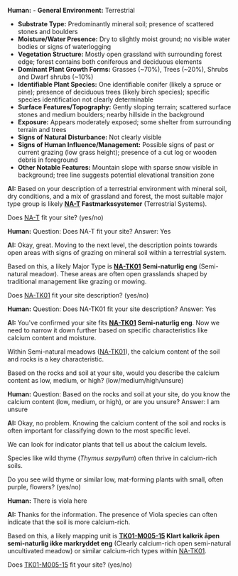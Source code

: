 **Human:** - **General Environment:** Terrestrial  
- **Substrate Type:** Predominantly mineral soil; presence of scattered stones and boulders  
- **Moisture/Water Presence:** Dry to slightly moist ground; no visible water bodies or signs of waterlogging  
- **Vegetation Structure:** Mostly open grassland with surrounding forest edge; forest contains both coniferous and deciduous elements  
- **Dominant Plant Growth Forms:** Grasses (~70%), Trees (~20%), Shrubs and Dwarf shrubs (~10%)  
- **Identifiable Plant Species:** One identifiable conifer (likely a spruce or pine); presence of deciduous trees (likely birch species); specific species identification not clearly determinable  
- **Surface Features/Topography:** Gently sloping terrain; scattered surface stones and medium boulders; nearby hillside in the background  
- **Exposure:** Appears moderately exposed; some shelter from surrounding terrain and trees  
- **Signs of Natural Disturbance:** Not clearly visible  
- **Signs of Human Influence/Management:** Possible signs of past or current grazing (low grass height); presence of a cut log or wooden debris in foreground  
- **Other Notable Features:** Mountain slope with sparse snow visible in background; tree line suggests potential elevational transition zone

**AI:** Based on your description of a terrestrial environment with mineral soil, dry conditions, and a mix of grassland and forest, the most suitable major type group is likely **[NA-T](https://naturinorge.artsdatabanken.no/NIN-3.0-T-C-PE-NA-MB-NA-T) Fastmarkssystemer** (Terrestrial Systems).

Does [NA-T](https://naturinorge.artsdatabanken.no/NIN-3.0-T-C-PE-NA-MB-NA-T) fit your site? (yes/no)

**Human:** Question: Does NA-T fit your site? 
Answer: Yes

**AI:** Okay, great. Moving to the next level, the description points towards open areas with signs of grazing on mineral soil within a terrestrial system.

Based on this, a likely Major Type is **[NA-TK01](https://naturinorge.artsdatabanken.no/NIN-3.0-T-C-PE-NA-MB-A-TK01) Semi-naturlig eng** (Semi-natural meadow). These areas are often open grasslands shaped by traditional management like grazing or mowing.

Does [NA-TK01](https://naturinorge.artsdatabanken.no/NIN-3.0-T-C-PE-NA-MB-A-TK01) fit your site description? (yes/no)

**Human:** Question: Does NA-TK01 fit your site description? 
Answer: Yes

**AI:** You've confirmed your site fits **[NA-TK01](https://naturinorge.artsdatabanken.no/NIN-3.0-T-C-PE-NA-MB-A-TK01) Semi-naturlig eng**. Now we need to narrow it down further based on specific characteristics like calcium content and moisture.

Within Semi-natural meadows ([NA-TK01](https://naturinorge.artsdatabanken.no/NIN-3.0-T-C-PE-NA-MB-A-TK01)), the calcium content of the soil and rocks is a key characteristic.

Based on the rocks and soil at your site, would you describe the calcium content as low, medium, or high? (low/medium/high/unsure)

**Human:** Question: Based on the rocks and soil at your site, do you know the calcium content (low, medium, or high), or are you unsure? 
Answer: I am unsure

**AI:** Okay, no problem. Knowing the calcium content of the soil and rocks is often important for classifying down to the most specific level.

We can look for indicator plants that tell us about the calcium levels.

Species like wild thyme (*Thymus serpyllum*) often thrive in calcium-rich soils.

Do you see wild thyme or similar low, mat-forming plants with small, often purple, flowers? (yes/no)

**Human:** There is viola here

**AI:** Thanks for the information. The presence of Viola species can often indicate that the soil is more calcium-rich.

Based on this, a likely mapping unit is **[TK01-M005-15](https://naturinorge.artsdatabanken.no/NIN-3.0-T-C-PE-NA-MB-TK01-M005-15) Klart kalkrik åpen semi-naturlig ikke markryddet eng** (Clearly calcium-rich open semi-natural uncultivated meadow) or similar calcium-rich types within [NA-TK01](https://naturinorge.artsdatabanken.no/NIN-3.0-T-C-PE-NA-MB-A-TK01).

Does [TK01-M005-15](https://naturinorge.artsdatabanken.no/NIN-3.0-T-C-PE-NA-MB-TK01-M005-15) fit your site? (yes/no)